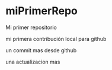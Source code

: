 # miPrimerRepo
Mi primer repositorio

mi primera contribución local para github

un commit mas desde github

una actualizacion mas
